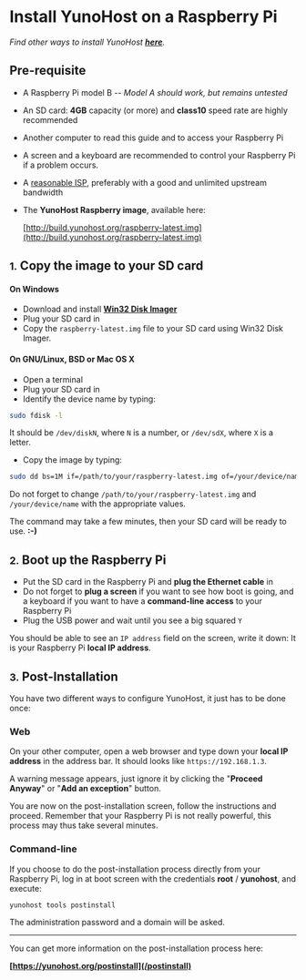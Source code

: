 # Install YunoHost on a Raspberry Pi

*Find other ways to install YunoHost **[here](/install)**.*

## Pre-requisite

* A Raspberry Pi model B *-- Model A should work, but remains untested*
* An SD card: **4GB** capacity (or more) and **class10** speed rate are highly recommended
* Another computer to read this guide and to access your Raspberry Pi
* A screen and a keyboard are recommended to control your Raspberry Pi if a problem occurs.
* A [reasonable ISP](/isp), preferably with a good and unlimited upstream bandwidth
* The **YunoHost Raspberry image**, available here:

    [http://build.yunohost.org/raspberry-latest.img](http://build.yunohost.org/raspberry-latest.img)

## <small>1.</small> Copy the image to your SD card

#### On Windows
* Download and install **[Win32 Disk Imager](http://sourceforge.net/projects/win32diskimager/)**
* Plug your SD card in
* Copy the `raspberry-latest.img` file to your SD card using Win32 Disk Imager.

#### On GNU/Linux, BSD or Mac OS X
* Open a terminal
* Plug your SD card in
* Identify the device name by typing:

```bash
sudo fdisk -l
```

It should be `/dev/diskN`, where `N` is a number, or `/dev/sdX`, where `X` is a letter.

* Copy the image by typing:

```bash
sudo dd bs=1M if=/path/to/your/raspberry-latest.img of=/your/device/name
```

Do not forget to change `/path/to/your/raspberry-latest.img` and `/your/device/name` with the appropriate values.

The command may take a few minutes, then your SD card will be ready to use. **:-)**

## <small>2.</small> Boot up the Raspberry Pi

* Put the SD card in the Raspberry Pi and **plug the Ethernet cable** in
* Do not forget to **plug a screen** if you want to see how boot is going, and a keyboard if you want to have a **command-line access** to your Raspberry Pi
* Plug the USB power and wait until you see a big squared `Y`

You should be able to see an `IP address` field on the screen, write it down: It is your Raspberry Pi **local IP address**.

## <small>3.</small> Post-Installation

You have two different ways to configure YunoHost, it just has to be done once:

### Web

On your other computer, open a web browser and type down your **local IP address** in the address bar. It should looks like `https://192.168.1.3`.

A warning message appears, just ignore it by clicking the "**Proceed Anyway**" or "**Add an exception**" button.

You are now on the post-installation screen, follow the instructions and proceed. Remember that your Raspberry Pi is not really powerful, this process may thus take several minutes.



### Command-line

If you choose to do the post-installation process directly from your Raspberry Pi, log in at boot screen with the credentials **root** / **yunohost**, and execute:

```bash
yunohost tools postinstall
```

The administration password and a domain will be asked.

---

You can get more information on the post-installation process here:

**[https://yunohost.org/postinstall](/postinstall)**
